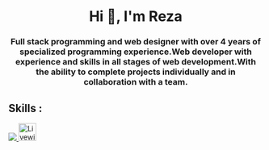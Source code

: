 <h1 align="center">Hi 👋, I'm Reza</h1>
<h3 align="center">Full stack programming and web designer with over 4 years of specialized programming experience.Web developer with experience and skills in  all stages of web development.With the ability to complete projects individually and in collaboration  with a team.</h3>



## Skills :

<p align="left">
  <a href="https://skillicons.dev">
    <img src="https://skillicons.dev/icons?i=php,laravel,mysql,html,css,bootstrap,git,github,react,wordpress" />
  </a>
  <img src="https://raw.githubusercontent.com/laravel/laravel.com/2.x/public/assets/img/logomark.min.svg" width="35" title="Livewire" />
</p>




